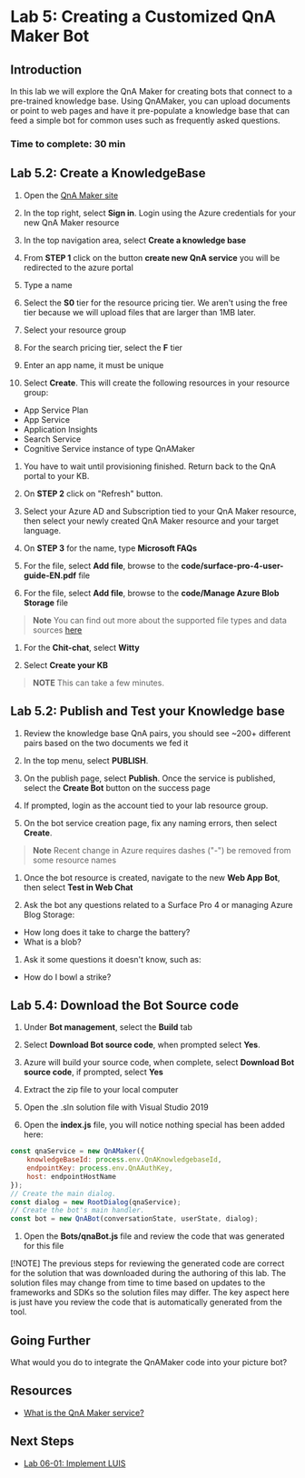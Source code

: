 # Lab 5: Creating a Customized QnA Maker Bot

## Introduction

In this lab we will explore the QnA Maker for creating bots that connect to a pre-trained knowledge base.  Using QnAMaker, you can upload documents or point to web pages and have it pre-populate a knowledge base that can feed a simple bot for common uses such as frequently asked questions.

### Time to complete: 30 min

## Lab 5.2: Create a KnowledgeBase

1. Open the [QnA Maker site](https://qnamaker.ai)

1. In the top right, select **Sign in**.  Login using the Azure credentials for your new QnA Maker resource

1. In the top navigation area, select **Create a knowledge base**

1. From **STEP 1** click on the button **create new QnA service** you will be redirected to the azure portal

1. Type a name

1. Select the **S0** tier for the resource pricing tier.  We aren't using the free tier because we will upload files that are larger than 1MB later.

1. Select your resource group

1. For the search pricing tier, select the **F** tier

1. Enter an app name, it must be unique

1. Select **Create**.  This will create the following resources in your resource group:

- App Service Plan
- App Service
- Application Insights
- Search Service
- Cognitive Service instance of type QnAMaker

1. You have to wait until provisioning finished. Return back to the QnA portal to your KB.

1. On **STEP 2** click on "Refresh" button.

1. Select your Azure AD and Subscription tied to your QnA Maker resource, then select your newly created QnA Maker resource and your target language.


1. On **STEP 3**  for the name, type **Microsoft FAQs**

1. For the file, select **Add file**, browse to the **code/surface-pro-4-user-guide-EN.pdf** file

1. For the file, select **Add file**, browse to the **code/Manage Azure Blob Storage** file

> **Note** You can find out more about the supported file types and data sources [here](https://docs.microsoft.com/en-us/azure/cognitive-services/qnamaker/concepts/data-sources-supported)

1. For the **Chit-chat**, select **Witty**

1. Select **Create your KB**

> **NOTE** This can take a few minutes.

## Lab 5.2: Publish and Test your Knowledge base

1. Review the knowledge base QnA pairs, you should see ~200+ different pairs based on the two documents we fed it

1. In the top menu, select **PUBLISH**.  

1. On the publish page, select **Publish**.  Once the service is published, select the **Create Bot** button on the success page

1. If prompted, login as the account tied to your lab resource group.

1. On the bot service creation page, fix any naming errors, then select **Create**.

> **Note**  Recent change in Azure requires dashes ("-") be removed from some resource names

1. Once the bot resource is created, navigate to the new **Web App Bot**, then select **Test in Web Chat**

1. Ask the bot any questions related to a Surface Pro 4 or managing Azure Blog Storage:

- How long does it take to charge the battery?
- What is a blob?

1. Ask it some questions it doesn't know, such as:

- How do I bowl a strike?

## Lab 5.4: Download the Bot Source code

1. Under **Bot management**, select the **Build** tab

1. Select **Download Bot source code**, when prompted select **Yes**.  

1. Azure will build your source code, when complete, select **Download Bot source code**, if prompted, select **Yes**

1. Extract the zip file to your local computer

1. Open the .sln solution file with Visual Studio 2019

1. Open the **index.js** file, you will notice nothing special has been added here: 

```js
const qnaService = new QnAMaker({
    knowledgeBaseId: process.env.QnAKnowledgebaseId,
    endpointKey: process.env.QnAAuthKey,
    host: endpointHostName
});
// Create the main dialog.
const dialog = new RootDialog(qnaService);
// Create the bot's main handler.
const bot = new QnABot(conversationState, userState, dialog);
```

1. Open the **Bots/qnaBot.js** file and review the code that was generated for this file

[!NOTE] The previous steps for reviewing the generated code are correct for the solution that was downloaded during the authoring of this lab.  The solution files may change from time to time based on updates to the frameworks and SDKs so the solution files may differ.  The key aspect here is just have you review the code that is automatically generated from the tool.

## Going Further

What would you do to integrate the QnAMaker code into your picture bot?

## Resources

- [What is the QnA Maker service?](https://docs.microsoft.com/en-us/azure/cognitive-services/qnamaker/overview/overview)

## Next Steps

- [Lab 06-01: Implement LUIS](../Lab06/README.md)
